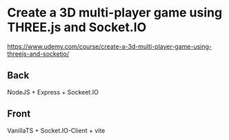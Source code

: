 # Create a 3D multi-player game using THREE.js and Socket.IO

https://www.udemy.com/course/create-a-3d-multi-player-game-using-threejs-and-socketio/

## Back 
NodeJS + Express + Sockeet.IO

## Front 
VanillaTS + Socket.IO-Client + vite